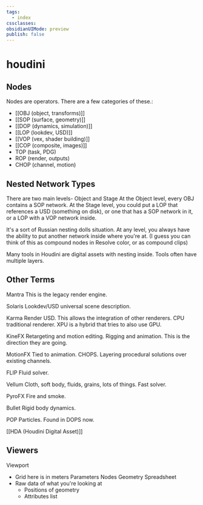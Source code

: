 ```yaml
---
tags:
  - index
cssclasses: 
obsidianUIMode: preview
publish: false
---
```

# houdini



## Nodes
Nodes are operators. There are a few categories of these.:
- [[OBJ (object, transforms)]]
- [[SOP (surface, geometry)]]
- [[DOP (dynamics, simulation)]]
- [[LOP (lookdev, USD)]]
- [[VOP (vex, shader building)]]
- [[COP (composite, images)]]
- TOP (task, PDG)
- ROP (render, outputs)
- CHOP (channel, motion)


## Nested Network Types

There are two main levels- Object and Stage
At the Object level, every OBJ contains a SOP network. 
At the Stage level, you could put a LOP that references a USD (something on disk), or one that has a SOP network in it, or a LOP with a VOP network inside.

It's a sort of Russian nesting dolls situation. At any level, you always have the ability to put another network inside where you're at. (I guess you can think of this as compound nodes in Resolve color, or as compound clips)

Many tools in Houdini are digital assets with nesting inside. Tools often have multiple layers.



## Other Terms 

Mantra
This is the legacy render engine.

Solaris
Lookdev/USD universal scene description.

Karma
Render USD. This allows the integration of other renderers. 
CPU traditional renderer. XPU is a hybrid that tries to also use GPU.

KineFX
Retargeting and motion editing. Rigging and animation. This is the direction they are going.

MotionFX 
Tied to animation. CHOPS. Layering procedural solutions over existing channels.

FLIP
Fluid solver.

Vellum
Cloth, soft body, fluids, grains, lots of things.
Fast solver.

PyroFX
Fire and smoke.

Bullet
Rigid body dynamics.

POP
Particles. Found in DOPS now.

[[HDA (Houdini Digital Asset)]]



## Viewers

Viewport
- Grid here is in meters
Parameters
Nodes
Geometry Spreadsheet
- Raw data of what you're looking at
	- Positions of geometry
	- Attributes list


